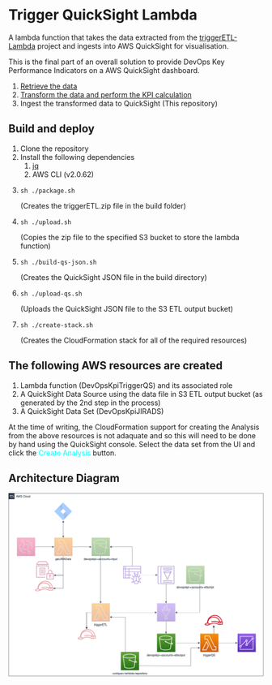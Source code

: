 # Trigger QuickSight Lambda

A lambda function that takes the data extracted from the [triggerETL-Lambda](https://github.com/Dazza65/triggerETL-Lambda) project and ingests into AWS QuickSight for visualisation.

This is the final part of an overall solution to provide DevOps Key Performance Indicators on a AWS QuickSight dashboard.
1. [Retrieve the data](https://github.com/Dazza65/getJIRAData)
1. [Transform the data and perform the KPI calculation](https://github.com/Dazza65/triggerETL-Lambda)
1. Ingest the transformed data to QuickSight (This repository)

## Build and deploy

1. Clone the repository
1. Install the following dependencies
    1. [jq](https://stedolan.github.io/jq/)
    1. AWS CLI (v2.0.62)
1. <pre><code>sh ./package.sh</code></pre>(Creates the triggerETL.zip file in the build folder)
1. <pre><code>sh ./upload.sh</code></pre> (Copies the zip file to the specified S3 bucket to store the lambda function)
1. <pre><code>sh ./build-qs-json.sh</code></pre>(Creates the QuickSight JSON file in the build directory)
1. <pre><code>sh ./upload-qs.sh</code></pre>(Uploads the QuickSight JSON file to the S3 ETL output bucket)
1. <pre><code>sh ./create-stack.sh</code></pre> (Creates the CloudFormation stack for all of the required resources)

## The following AWS resources are created

1. Lambda function (DevOpsKpiTriggerQS) and its associated role
1. A QuickSight Data Source using the data file in S3 ETL output bucket (as generated by the 2nd step in the process)
1. A QuickSight Data Set (DevOpsKpiJIRADS)

At the time of writing, the CloudFormation support for creating the Analysis from the above resources is not adaquate and so this will need to be done by hand using the QuickSight console.  Select the data set from the UI and click the <span style="color: cyan">Create Analysis</span> button.

## Architecture Diagram

![Architecture Diagram](images/DevOpsKPIs-3.png)